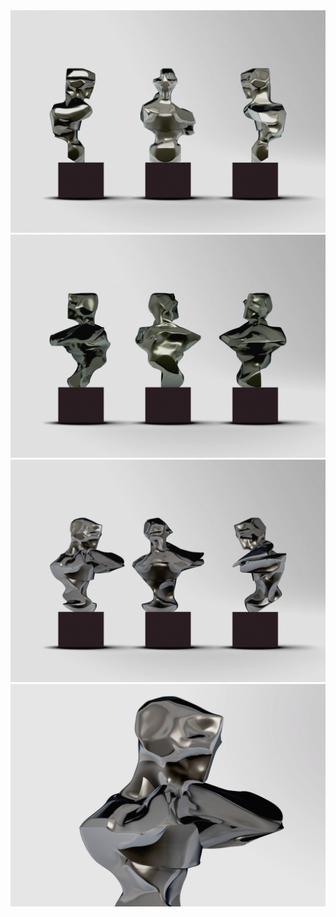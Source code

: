 <img src="img/fl/1.jpg"/>
<img src="img/fl/2.jpg"/>
<img src="img/fl/3.jpg"/>
<img src="img/fl/4.jpg"/>